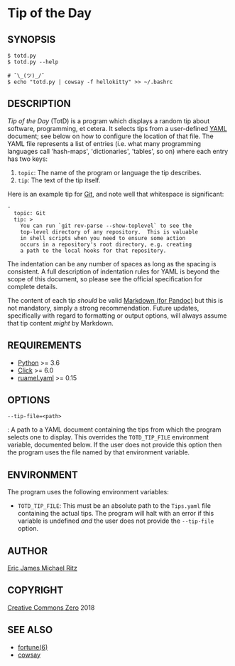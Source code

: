 Tip of the Day
==============

## SYNOPSIS

    $ totd.py
    $ totd.py --help

    # ¯\_(ツ)_/¯
    $ echo "totd.py | cowsay -f hellokitty" >> ~/.bashrc

## DESCRIPTION

*Tip of the Day* (TotD) is a program which displays a random tip about
software, programming, et cetera.  It selects tips from a user-defined
[YAML][] document; see below on how to configure the location of that file.
The YAML file represents a list of entries (i.e. what many programming
languages call 'hash-maps', 'dictionaries', 'tables', so on) where each
entry has two keys:

1. `topic`: The name of the program or language the tip describes.
2. `tip`: The text of the tip itself.

Here is an example tip for [Git](https://git-scm.org/), and note well
that whitespace is significant:

    -
      topic: Git
      tip: >
        You can run `git rev-parse --show-toplevel` to see the
        top-level directory of any repository.  This is valuable
        in shell scripts when you need to ensure some action
        occurs in a repository's root directory, e.g. creating
        a path to the local hooks for that repository.

The indentation can be any number of spaces as long as the spacing is
consistent.  A full description of indentation rules for YAML is beyond
the scope of this document, so please see the official specification
for complete details.

The content of each tip *should* be valid [Markdown (for Pandoc)][pan-md]
but this is not mandatory, simply a strong recommendation.  Future
updates, specifically with regard to formatting or output options,
will always assume that tip content *might* by Markdown.

## REQUIREMENTS

* [Python](https://python.org/) >= 3.6
* [Click](http://click.pocoo.org/6/) >= 6.0
* [ruamel.yaml](http://yaml.readthedocs.io/en/latest/index.html) >= 0.15

## OPTIONS

`--tip-file=<path>`

:  A path to a YAML document containing the tips from which the program
selects one to display.  This overrides the `TOTD_TIP_FILE` environment
variable, documented below.  If the user does not provide this option
then the program uses the file named by that environment variable.

## ENVIRONMENT

The program uses the following environment variables:

* `TOTD_TIP_FILE`:
  This must be an absolute path to the `Tips.yaml` file containing the
  actual tips.  The program will halt with an error if this variable
  is undefined *and* the user does not provide the `--tip-file` option.

## AUTHOR

[Eric James Michael Ritz][ejmr]

## COPYRIGHT

[Creative Commons Zero][CC0] 2018

## SEE ALSO

- [fortune(6)](https://linux.die.net/man/6/fortune)
- [cowsay](https://en.wikipedia.org/wiki/Cowsay)



[pan-md]: http://pandoc.org/MANUAL.html#pandocs-markdown
[ejmr]: https://github.com/ejmr/
[CC0]: https://creativecommons.org/publicdomain/zero/1.0/legalcode
[YAML]: http://yaml.org/
